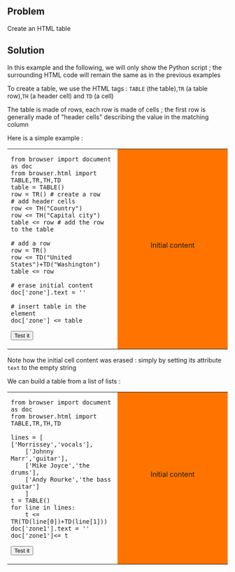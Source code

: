 Problem
-------

Create an HTML table


Solution
--------

In this example and the following, we will only show the Python script ; the surrounding HTML code will remain the same as in the previous examples

To create a table, we use the HTML tags : `TABLE` (the table),`TR` (a table row),`TH` (a header cell) and `TD` (a cell)

The table is made of rows, each row is made of cells ; the first row is generally made of "header cells" describing the value in the matching column

Here is a simple example :

<table width="100%">
<tr>
<td style="width:50%;">

    from browser import document as doc
    from browser.html import TABLE,TR,TH,TD
    table = TABLE()
    row = TR() # create a row
    # add header cells
    row <= TH("Country")
    row <= TH("Capital city")
    table <= row # add the row to the table
    
    # add a row
    row = TR()
    row <= TD("United States")+TD("Washington")
    table <= row
    
    # erase initial content
    doc['zone'].text = ''
    
    # insert table in the element
    doc['zone'] <= table


<button id="fill_zone">Test it</button>
</td>
<td id="zone" style="background-color:#FF7400;text-align:center;">Initial content<p>
</td>
</tr>
</table>

<script type="text/python3">
def fill_zone(ev):
    src = doc.get(selector="pre.marked")[0].text
    exec(src)

doc['fill_zone'].bind('click', fill_zone)
</script>

Note how the initial cell content was erased : simply by setting its attribute `text` to the empty string

We can build a table from a list of lists :

<table width="100%">
<tr>
<td style="width:50%;">

    from browser import document as doc
    from browser.html import TABLE,TR,TH,TD
    
    lines = [ ['Morrissey','vocals'],
        ['Johnny Marr','guitar'],
        ['Mike Joyce','the drums'],
        ['Andy Rourke','the bass guitar']
        ]
    t = TABLE()
    for line in lines:
        t <= TR(TD(line[0])+TD(line[1]))
    doc['zone1'].text = ''
    doc['zone1']<= t

<button id="build_table">Test it</button>
</td>
<td id="zone1" style="background-color:#FF7400;text-align:center;">Initial content<p>
</td>
</tr>
</table>

<script type="text/python3">
def build_table(ev):
    src = doc.get(selector="pre.marked")[1].text
    exec(src)
doc['build_table'].bind('click', build_table)

</script>

